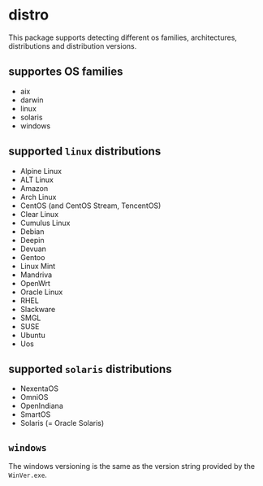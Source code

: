 # distro


This package supports detecting different os families, architectures, distributions and distribution versions.

## supportes OS families

- aix
- darwin
- linux
- solaris
- windows

## supported `linux` distributions

- Alpine Linux
- ALT Linux
- Amazon
- Arch Linux
- CentOS (and CentOS Stream, TencentOS)
- Clear Linux
- Cumulus Linux
- Debian
- Deepin
- Devuan
- Gentoo
- Linux Mint
- Mandriva
- OpenWrt
- Oracle Linux
- RHEL
- Slackware
- SMGL
- SUSE
- Ubuntu
- Uos

## supported `solaris` distributions

- NexentaOS
- OmniOS
- OpenIndiana
- SmartOS
- Solaris (= Oracle Solaris)

## `windows`

The windows versioning is the same as the version string provided by the `WinVer.exe`.

